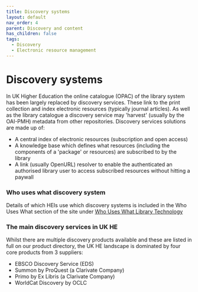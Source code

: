 ```yaml
---
title: Discovery systems
layout: default
nav_order: 4
parent: Discovery and content
has_children: false
tags:
  - Discovery
  - Electronic resource management
---
```

# Discovery systems

In UK Higher Education the online catalogue (OPAC) of the library system has been largely replaced by discovery services. These link to the print collection and index electronic resources (typically journal articles). As well as the library catalogue a discovery service may 'harvest' (usually by the OAI-PMH) metadata from other repositories. Discovery services solutions are made up of:

* A central index of electronic resources (subscription and open access)
* A knowledge base which defines what resources (including the components of a 'package' or resources) are subscribed to by the library
* A link (usually OpenURL) resolver to enable the authenticated an authorised library user to access subscribed resources without hitting a paywall

### Who uses what discovery system

Details of which HEIs use which discovery systems is included in the Who Uses What section of the site under [Who Uses What Library Technology](https://helibtech.netlify.app/who-uses-what/who-uses-what-library-technology)

### The main discovery services in UK HE

Whilst there are multiple discovery products available and these are listed in full on our product directory, the UK HE landscape is dominated by four core products from 3 suppliers:

* EBSCO Discovery Service (EDS)
* Summon by ProQuest (a Clarivate Company)
* Primo by Ex Libris (a Clarivate Company)
* WorldCat Discovery by OCLC
